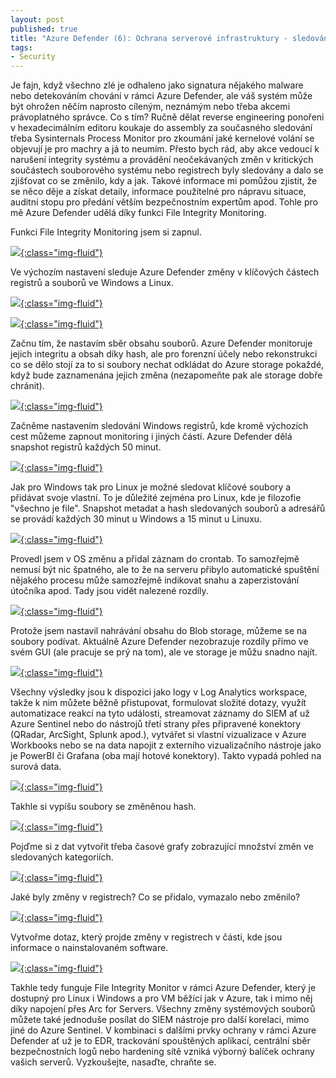 ```yaml
---
layout: post
published: true
title: "Azure Defender (6): Ochrana serverové infrastruktury - sledování integrity systému"
tags:
- Security
---
```

Je fajn, když všechno zlé je odhaleno jako signatura nějakého malware nebo detekováním chování v rámci Azure Defender, ale váš systém může být ohrožen něčím naprosto cíleným, neznámým nebo třeba akcemi právoplatného správce.  Co s tím? Ručně dělat reverse engineering ponořeni v hexadecimálním editoru koukaje do assembly za současného sledování třeba Sysinternals Process Monitor pro zkoumání jaké kernelové volání se objevují je pro machry a já to neumím. Přesto bych rád, aby akce vedoucí k narušení integrity systému a provádění neočekávaných změn v kritických součástech souborového systému nebo registrech byly sledovány a dalo se zjišťovat co se změnilo, kdy a jak. Takové informace mi pomůžou zjistit, že se něco děje a získat detaily, informace použitelné pro nápravu situace, auditní stopu pro předání větším bezpečnostním expertům apod. Tohle pro mě Azure Defender udělá díky funkci File Integrity Monitoring.

Funkci File Integrity Monitoring jsem si zapnul.

[![](/images/2021/2021-01-08-08-28-41.png){:class="img-fluid"}](/images/2021/2021-01-08-08-28-41.png)

Ve výchozím nastavení sleduje Azure Defender změny v klíčových částech registrů a souborů ve Windows a Linux.

[![](/images/2021/2021-01-08-08-29-40.png){:class="img-fluid"}](/images/2021/2021-01-08-08-29-40.png)

[![](/images/2021/2021-01-08-08-29-56.png){:class="img-fluid"}](/images/2021/2021-01-08-08-29-56.png)

Začnu tím, že nastavím sběr obsahu souborů. Azure Defender monitoruje jejich integritu a obsah díky hash, ale pro forenzní účely nebo rekonstrukci co se dělo stojí za to si soubory nechat odkládat do Azure storage pokaždé, když bude zaznamenána jejich změna (nezapomeňte pak ale storage dobře chránit).

[![](/images/2021/2021-01-08-08-30-33.png){:class="img-fluid"}](/images/2021/2021-01-08-08-30-33.png)

Začněme nastavením sledování Windows registrů, kde kromě výchozích cest můžeme zapnout monitoring i jiných částí. Azure Defender dělá snapshot registrů každých 50 minut.

[![](/images/2021/2021-01-08-08-31-00.png){:class="img-fluid"}](/images/2021/2021-01-08-08-31-00.png)

Jak pro Windows tak pro Linux je možné sledovat klíčové soubory a přidávat svoje vlastní. To je důležité zejména pro Linux, kde je filozofie "všechno je file". Snapshot metadat a hash sledovaných souborů a adresářů se provádí každých 30 minut u Windows a 15 minut u Linuxu.

[![](/images/2021/2021-01-08-08-31-29.png){:class="img-fluid"}](/images/2021/2021-01-08-08-31-29.png)

Provedl jsem v OS změnu a přidal záznam do crontab. To samozřejmě nemusí být nic špatného, ale to že na serveru přibylo automatické spuštění nějakého procesu může samozřejmě indikovat snahu a zaperzistování útočníka apod. Tady jsou vidět nalezené rozdíly.

[![](/images/2021/2021-01-08-08-22-38.png){:class="img-fluid"}](/images/2021/2021-01-08-08-22-38.png)

Protože jsem nastavil nahrávání obsahu do Blob storage, můžeme se na soubory podívat. Aktuálně Azure Defender nezobrazuje rozdíly přímo ve svém GUI (ale pracuje se prý na tom), ale ve storage je můžu snadno najít.

[![](/images/2021/2021-01-08-08-23-32.png){:class="img-fluid"}](/images/2021/2021-01-08-08-23-32.png)

Všechny výsledky jsou k dispozici jako logy v Log Analytics workspace, takže k nim můžete běžně přistupovat, formulovat složité dotazy, využít automatizace reakcí na tyto události, streamovat záznamy do SIEM ať už Azure Sentinel nebo do nástrojů třetí strany přes připravené konektory (QRadar, ArcSight, Splunk apod.), vytvářet si vlastní vizualizace v Azure Workbooks nebo se na data napojit z externího vizualizačního nástroje jako je PowerBI či Grafana (oba mají hotové konektory). Takto vypadá pohled na surová data.

[![](/images/2021/2021-01-08-08-35-48.png){:class="img-fluid"}](/images/2021/2021-01-08-08-35-48.png)

Takhle si vypíšu soubory se změněnou hash.

[![](/images/2021/2021-01-08-08-36-31.png){:class="img-fluid"}](/images/2021/2021-01-08-08-36-31.png)

Pojďme si z dat vytvořit třeba časové grafy zobrazující množství změn ve sledovaných kategoriích.

[![](/images/2021/2021-01-08-08-43-19.png){:class="img-fluid"}](/images/2021/2021-01-08-08-43-19.png)

Jaké byly změny v registrech? Co se přidalo, vymazalo nebo změnilo?

[![](/images/2021/2021-01-08-08-44-02.png){:class="img-fluid"}](/images/2021/2021-01-08-08-44-02.png)

Vytvořme dotaz, který projde změny v registrech v části, kde jsou informace o nainstalovaném software.

[![](/images/2021/2021-01-08-08-49-32.png){:class="img-fluid"}](/images/2021/2021-01-08-08-49-32.png)


Takhle tedy funguje File Integrity Monitor v rámci Azure Defender, který je dostupný pro Linux i Windows a pro VM běžící jak v Azure, tak i mimo něj díky napojení přes Arc for Servers. Všechny změny systémových souborů můžete také jednoduše posílat do SIEM nástroje pro další korelaci, mimo jiné do Azure Sentinel. V kombinaci s dalšími prvky ochrany v rámci Azure Defender ať už je to EDR, trackování spouštěných aplikací, centrální sběr bezpečnostních logů nebo hardening sítě vzniká výborný balíček ochrany vašich serverů. Vyzkoušejte, nasaďte, chraňte se.

